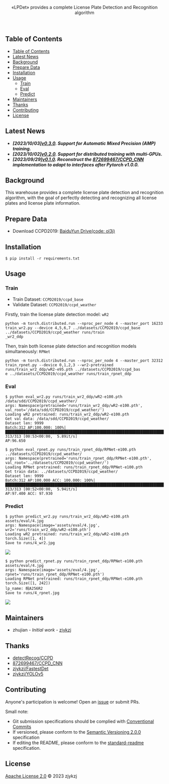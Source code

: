 <!-- <div align="right">
  Language:
    🇺🇸
  <a title="Chinese" href="./README.zh-CN.md">🇨🇳</a>
</div> -->

<div align="center"><a title="" href="https://github.com/zjykzj/LPDet"><img align="center" src="assets/icons/LPDet.svg" alt=""></a></div>

<p align="center">
  «LPDet» provides a complete License Plate Detection and Recognition algorithm
<br>
<br>
  <a href="https://github.com/RichardLitt/standard-readme"><img src="https://img.shields.io/badge/standard--readme-OK-green.svg?style=flat-square" alt=""></a>
  <a href="https://conventionalcommits.org"><img src="https://img.shields.io/badge/Conventional%20Commits-1.0.0-yellow.svg" alt=""></a>
  <a href="http://commitizen.github.io/cz-cli/"><img src="https://img.shields.io/badge/commitizen-friendly-brightgreen.svg" alt=""></a>
</p>

## Table of Contents

- [Table of Contents](#table-of-contents)
- [Latest News](#latest-news)
- [Background](#background)
- [Prepare Data](#prepare-data)
- [Installation](#installation)
- [Usage](#usage)
  - [Train](#train)
  - [Eval](#eval)
  - [Predict](#predict)
- [Maintainers](#maintainers)
- [Thanks](#thanks)
- [Contributing](#contributing)
- [License](#license)

## Latest News

* ***[2023/10/03][v0.3.0](https://github.com/zjykzj/LPDet/releases/tag/v0.3.0). Support for Automatic Mixed Precision (AMP) training.***
* ***[2023/10/02][v0.2.0](https://github.com/zjykzj/LPDet/releases/tag/v0.2.0). Support for distributed training with multi-GPUs.***
* ***[2023/09/29][v0.1.0](https://github.com/zjykzj/LPDet/releases/tag/v0.1.0). Reconstruct the [872699467/CCPD_CNN](https://github.com/872699467/CCPD_CNN) implementation to adapt to interfaces after Pytorch v1.0.0.***

## Background

This warehouse provides a complete license plate detection and recognition algorithm, with the goal of perfectly detecting and recognizing all license plates and license plate information.

## Prepare Data

* Download CCPD2019: [BaiduYun Drive(code: ol3j)](https://pan.baidu.com/share/init?surl=JSpc9BZXFlPkXxRK4qUCyw)

## Installation

```shell
$ pip install -r requirements.txt
```

## Usage

### Train

* Train Dataset: `CCPD2019/ccpd_base`
* Validate Dataset: `CCPD2019/ccpd_weather`

Firstly, train the license plate detection model: `wR2`

```shell
python -m torch.distributed.run --nproc_per_node 4 --master_port 16233 train_wr2.py --device 4,5,6,7 ../datasets/CCPD2019/ccpd_base ../datasets/CCPD2019/ccpd_weather runs/train
_wr2_ddp
```

Then, train both license plate detection and recognition models simultaneously: `RPNet`

```shell
python -m torch.distributed.run --nproc_per_node 4 --master_port 32312 train_rpnet.py --device 0,1,2,3 --wr2-pretrained runs/train_wr2_ddp/wR2-e95.pth ../datasets/CCPD2019/ccpd_bas
e ../datasets/CCPD2019/ccpd_weather runs/train_rpnet_ddp
```

### Eval

```shell
$ python eval_wr2.py runs/train_wr2_ddp/wR2-e100.pth /data/sdd/CCPD2019/ccpd_weather/
args: Namespace(pretrained='runs/train_wr2_ddp/wR2-e100.pth', val_root='/data/sdd/CCPD2019/ccpd_weather/')
Loading wR2 pretrained: runs/train_wr2_ddp/wR2-e100.pth
Get val data: /data/sdd/CCPD2019/ccpd_weather/
Dataset len: 9999
Batch:312 AP:100.000: 100%|██████████████████████████████████████████████████████████████████████████████████████████████████████████████████████████████████████████████████████| 313/313 [00:53<00:00,  5.89it/s]
AP:96.650
```

```shell
$ python eval_rpnet.py runs/train_rpnet_ddp/RPNet-e100.pth ../datasets/CCPD2019/ccpd_weather/
args: Namespace(pretrained='runs/train_rpnet_ddp/RPNet-e100.pth', val_root='../datasets/CCPD2019/ccpd_weather/')
Loading RPNet pretrained: runs/train_rpnet_ddp/RPNet-e100.pth
Get train data: ../datasets/CCPD2019/ccpd_weather/
Dataset len: 9999
Batch:312 AP:100.000 ACC: 100.000: 100%|█████████████████████████████████████████████████████████████████████████████████████████████████████████████████████████████████████████| 313/313 [00:52<00:00,  5.94it/s]
AP:97.400 ACC: 97.930
```

### Predict

```shell
$ python predict_wr2.py runs/train_wr2_ddp/wR2-e100.pth assets/eval/4.jpg 
args: Namespace(image='assets/eval/4.jpg', wr2='runs/train_wr2_ddp/wR2-e100.pth')
Loading wR2 pretrained: runs/train_wr2_ddp/wR2-e100.pth
torch.Size([1, 4])
Save to runs/4_wr2.jpg
```

![](./assets/4_wr2.jpg)

```
$ python predict_rpnet.py runs/train_rpnet_ddp/RPNet-e100.pth assets/eval/4.jpg 
args: Namespace(image='assets/eval/4.jpg', rpnet='runs/train_rpnet_ddp/RPNet-e100.pth')
Loading RPNet pretrained: runs/train_rpnet_ddp/RPNet-e100.pth
torch.Size([1, 242])
lp_name: 皖A256R2
Save to runs/4_rpnet.jpg
```

![](./assets/4_rpnet.jpg)

## Maintainers

* zhujian - *Initial work* - [zjykzj](https://github.com/zjykzj)

## Thanks

* [detectRecog/CCPD](https://github.com/detectRecog/CCPD)
* [872699467/CCPD_CNN](https://github.com/872699467/CCPD_CNN)
* [zjykzj/FastestDet](https://github.com/zjykzj/FastestDet)
* [zjykzj/YOLOv5](https://github.com/zjykzj/YOLOv5)

## Contributing

Anyone's participation is welcome! Open an [issue](https://github.com/zjykzj/LPDet/issues) or submit PRs.

Small note:

* Git submission specifications should be complied
  with [Conventional Commits](https://www.conventionalcommits.org/en/v1.0.0-beta.4/)
* If versioned, please conform to the [Semantic Versioning 2.0.0](https://semver.org) specification
* If editing the README, please conform to the [standard-readme](https://github.com/RichardLitt/standard-readme)
  specification.

## License

[Apache License 2.0](LICENSE) © 2023 zjykzj
